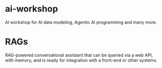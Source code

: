 # ai-workshop
AI workshop for AI data modeling, Agentic AI programming and many more.

# RAGs
RAG-powered conversational assistant that can be queried via a web API, with memory, and is ready for integration with a front-end or other systems.